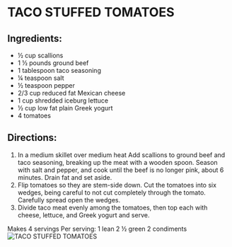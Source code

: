# TACO STUFFED TOMATOES

## Ingredients:
* ½ cup scallions
* 1 ½ pounds ground beef 
* 1 tablespoon taco seasoning 
* ¼ teaspoon salt
* ½ teaspoon pepper 
* 2/3 cup reduced fat Mexican cheese
* 1 cup shredded iceburg lettuce 
* ½ cup low fat plain Greek yogurt
* 4 tomatoes 

## 

## Directions:
1. In a medium skillet over medium heat Add scallions to ground beef and taco seasoning, breaking up the meat with a wooden spoon. Season with salt and pepper, and cook until the beef is no longer pink, about 6 minutes. Drain fat and set aside.
2. Flip tomatoes so they are stem-side down. Cut the tomatoes into six wedges, being careful to not cut completely through the tomato. Carefully spread open the wedges.
3. Divide taco meat evenly among the tomatoes, then top each with cheese, lettuce, and Greek yogurt and serve.

Makes 4 servings
Per serving:
1 lean 
2 ½ green 
2 condiments
![TACO STUFFED TOMATOES](/images/TACO%20STUFFED%20TOMATOES.png)

